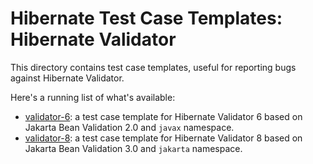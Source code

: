 # Hibernate Test Case Templates: Hibernate Validator

This directory contains test case templates, useful for reporting bugs against Hibernate Validator.

Here's a running list of what's available:

* [validator-6](validator-6): a test case template for Hibernate Validator 6 based on Jakarta Bean Validation 2.0 and `javax` namespace.
* [validator-8](validator-8): a test case template for Hibernate Validator 8 based on Jakarta Bean Validation 3.0 and `jakarta` namespace.
